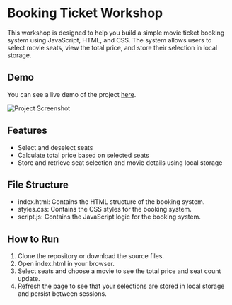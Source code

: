 # Booking Ticket Workshop
  This workshop is designed to help you build a simple movie ticket booking system using JavaScript, HTML, and CSS. The system allows users to select movie seats, view the total price, and store their selection in local storage.

## Demo
You can see a live demo of the project [here](https://pharadolbrown.github.io/PortfolioJavascript/BookingMovieTicket/index.html).

![Project Screenshot](https://img5.pic.in.th/file/secure-sv1/BookingMovieTicket.png)

## Features
- Select and deselect seats
- Calculate total price based on selected seats
- Store and retrieve seat selection and movie details using local storage

## File Structure
- index.html: Contains the HTML structure of the booking system.
- styles.css: Contains the CSS styles for the booking system.
- script.js: Contains the JavaScript logic for the booking system.

## How to Run
1. Clone the repository or download the source files.
2. Open index.html in your browser.
3. Select seats and choose a movie to see the total price and seat count update.
4. Refresh the page to see that your selections are stored in local storage and persist between sessions.

